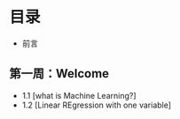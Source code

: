 # 目录
- 前言

## 第一周：Welcome
- 1.1 [what is Machine Learning?]
- 1.2 [Linear REgression with one variable]
